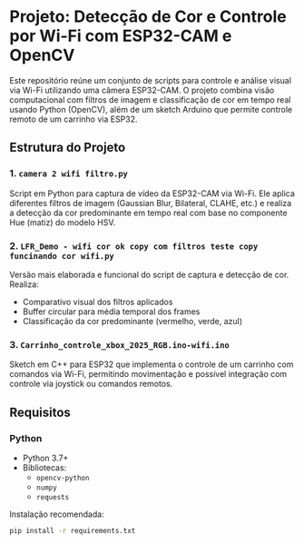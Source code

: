 # Projeto: Detecção de Cor e Controle por Wi-Fi com ESP32-CAM e OpenCV

Este repositório reúne um conjunto de scripts para controle e análise visual via Wi-Fi utilizando uma câmera ESP32-CAM. O projeto combina visão computacional com filtros de imagem e classificação de cor em tempo real usando Python (OpenCV), além de um sketch Arduino que permite controle remoto de um carrinho via ESP32.

## Estrutura do Projeto

### 1. `camera 2 wifi filtro.py`
Script em Python para captura de vídeo da ESP32-CAM via Wi-Fi. Ele aplica diferentes filtros de imagem (Gaussian Blur, Bilateral, CLAHE, etc.) e realiza a detecção da cor predominante em tempo real com base no componente Hue (matiz) do modelo HSV.

### 2. `LFR_Demo - wifi cor ok copy com filtros teste copy funcinando cor wifi.py`
Versão mais elaborada e funcional do script de captura e detecção de cor. Realiza:
- Comparativo visual dos filtros aplicados
- Buffer circular para média temporal dos frames
- Classificação da cor predominante (vermelho, verde, azul)

### 3. `Carrinho_controle_xbox_2025_RGB.ino-wifi.ino`
Sketch em C++ para ESP32 que implementa o controle de um carrinho com comandos via Wi-Fi, permitindo movimentação e possível integração com controle via joystick ou comandos remotos.

## Requisitos

### Python
- Python 3.7+
- Bibliotecas:
  - `opencv-python`
  - `numpy`
  - `requests`

Instalação recomendada:

```bash
pip install -r requirements.txt
